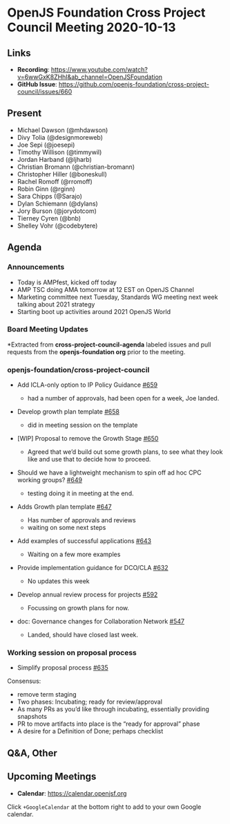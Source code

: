 # OpenJS Foundation Cross Project Council Meeting 2020-10-13

## Links

* **Recording**: https://www.youtube.com/watch?v=6wwGxK8ZHhI&ab_channel=OpenJSFoundation
* **GitHub Issue**: https://github.com/openjs-foundation/cross-project-council/issues/660

## Present

* Michael Dawson (@mhdawson)
* Divy Tolia (@designmoreweb) 
* Joe Sepi (@joesepi)
* Timothy Willison (@timmywil)
* Jordan Harband (@ljharb)
* Christian Bromann (@christian-bromann)
* Christopher Hiller (@boneskull)
* Rachel Romoff (@rromoff)
* Robin Ginn (@rginn)
* Sara Chipps (@Sarajo)
* Dylan Schiemann (@dylans)
* Jory Burson (@jorydotcom)
* Tierney Cyren (@bnb)
* Shelley Vohr (@codebytere)


## Agenda

### Announcements

* Today is AMPfest, kicked off today
* AMP TSC doing AMA tomorrow at 12 EST on OpenJS Channel
* Marketing committee next Tuesday, Standards WG meeting next week talking about 2021
  strategy
* Starting boot up activities around 2021 OpenJS World

### Board Meeting Updates
 
*Extracted from **cross-project-council-agenda** labeled issues and pull requests from the **openjs-foundation org** prior to the meeting.

### openjs-foundation/cross-project-council

* Add ICLA-only option to IP Policy Guidance [#659](https://github.com/openjs-foundation/cross-project-council/pull/659)
  * had a number of approvals, had been open for a week, Joe landed.

* Develop growth plan template [#658](https://github.com/openjs-foundation/cross-project-council/issues/658)
  * did in meeting session on the template

* \[WIP\] Proposal to remove the Growth Stage [#650](https://github.com/openjs-foundation/cross-project-council/pull/650)
  * Agreed that we’d build out some growth plans, to see what they look like and use that to
    decide how to proceed.

* Should we have a lightweight mechanism to spin off ad hoc CPC working groups? [#649](https://github.com/openjs-foundation/cross-project-council/issues/649)
  * testing doing it in meeting at the end.

* Adds Growth plan template [#647](https://github.com/openjs-foundation/cross-project-council/pull/647)
  * Has number of approvals and reviews
  * waiting on some next steps

* Add examples of successful applications [#643](https://github.com/openjs-foundation/cross-project-council/pull/643)
  * Waiting on a few more examples

* Provide implementation guidance for DCO/CLA [#632](https://github.com/openjs-foundation/cross-project-council/issues/632)
  * No updates this week

* Develop annual review process for projects [#592](https://github.com/openjs-foundation/cross-project-council/issues/592)
  * Focussing on growth plans for now.

* doc: Governance changes for Collaboration Network [#547](https://github.com/openjs-foundation/cross-project-council/pull/547)
  * Landed, should have closed last week.


### Working session on proposal process

* Simplify proposal process [#635](https://github.com/openjs-foundation/cross-project-council/issues/635)

Consensus:
* remove term staging
* Two phases: Incubating; ready for review/approval
* As many PRs as you’d like through incubating, essentially providing snapshots
* PR to move artifacts into place is the “ready for approval” phase
* A desire for a Definition of Done; perhaps checklist

## Q&A, Other

## Upcoming Meetings

* **Calendar**: https://calendar.openjsf.org

Click `+GoogleCalendar` at the bottom right to add to your own Google calendar.
